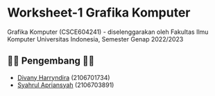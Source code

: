 # Worksheet-1 Grafika Komputer

Grafika Komputer (CSCE604241) - diselenggarakan oleh Fakultas Ilmu Komputer Universitas Indonesia, Semester Genap 2022/2023

## 👨‍💻 Pengembang 👩‍💻
- [Divany Harryndira](https://github.com/divanyh) (2106701734)
- [Syahrul Apriansyah](https://github.com/SyahrulApr86) (2106703891)
 